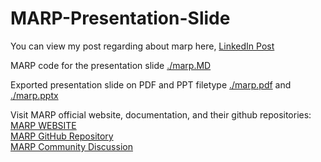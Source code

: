 # MARP-Presentation-Slide
You can view my post regarding about marp here, [LinkedIn Post](https://www.linkedin.com/feed/update/urn:li:activity:7016766448882634752)

MARP code for the presentation slide [./marp.MD](https://github.com/Dimas-Saputra-Me/MARP-Presentation-Slide/blob/master/marp.md)

Exported presentation slide on PDF and PPT filetype [./marp.pdf](https://github.com/Dimas-Saputra-Me/MARP-Presentation-Slide/blob/master/marp.pdf) and [./marp.pptx](https://github.com/Dimas-Saputra-Me/MARP-Presentation-Slide/blob/master/marp.pptx)

Visit MARP official website, documentation, and their github repositories:<br>
[MARP WEBSITE](https://marp.app/)<br>
[MARP GitHub Repository](https://github.com/marp-team/marp)<br>
[MARP Community Discussion](https://github.com/marp-team/marp/discussions)<br>
